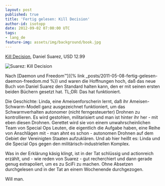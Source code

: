 ```yaml
---
layout: post
published: true
title: 'Fertig gelesen: Kill Decision'
author-id: isotopp
date: 2012-09-02 07:00:00 UTC
tags:
- lang_de
feature-img: assets/img/background/book.jpg
---
```


[Kill Decision](http://www.amazon.com/Kill-Decision-ebook/dp/B0073XV2W2),
Daniel Suarez, USD 12.99

![Suarez: Kill Decision](/uploads/kill_decision.png)

Nach
[Daemon und Freedom™]({% link _posts/2011-05-08-fertig-gelesen-daemon-freedom.md %}) und
waren die Hoffnungen hoch, daß das neue Buch von Daniel Suarez den Standard
halten kann, den er mit seinen ersten beiden Büchern gesetzt hat.  TL;DR:
Das hat funktioniert.

Die Geschichte: Linda, eine Ameisenforscherin lernt, daß ihr
Ameisen-Schwarm-Modell ganz ausgezeichnet funktioniert, um das
Schwarmverhalten autonomer (nicht ferngesteuerter) Drohnen zu kontrollieren. 
Es wird gestohlen, militarisiert und man ist hinter ihr her - mit eben
diesen Drohnen.  Gerettet wird sie von einem unwahrscheinlichen Team von
Special Ops Leuten, die eigentlich die Aufgabe haben, eine Reihe von
Anschlägen mit - man ahnt es schon - autonomen Drohnen auf dem Gebiet der
Vereinigten Staaten aufzuklären.  Und ab hier heißt es: Linda und die
Special Ops gegen den militärisch-industriellen Komplex.

Was in der Erklärung käsig klingt, ist in der Tat schlüssig und actionreich
erzählt, und - wie reden von Suarez - gut recherchiert und dann gerade genug
extrapoliert, um es zu SciFi zu machen.  Ohne Absetzen durchgelesen und in
der Tat an einem Wochenende durchgezogen.

Will man.

